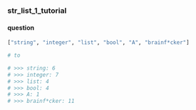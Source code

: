 ### str_list_1_tutorial

#### question

```python
["string", "integer", "list", "bool", "A", "brainf*cker"]

# to

# >>> string: 6
# >>> integer: 7
# >>> list: 4
# >>> bool: 4
# >>> A: 1
# >>> brainf*cker: 11

```

